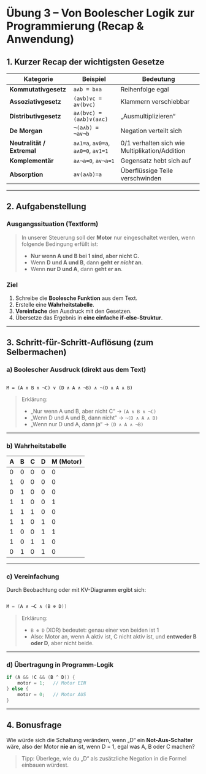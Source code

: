 
# Übung 3 – Von Boolescher Logik zur Programmierung (Recap & Anwendung)

## 1. Kurzer Recap der wichtigsten Gesetze

| Kategorie | Beispiel | Bedeutung |
|------------|-----------|------------|
| **Kommutativgesetz** | `a∧b = b∧a` | Reihenfolge egal |
| **Assoziativgesetz** | `(a∨b)∨c = a∨(b∨c)` | Klammern verschiebbar |
| **Distributivgesetz** | `a∧(b∨c) = (a∧b)∨(a∧c)` | „Ausmultiplizieren“ |
| **De Morgan** | `¬(a∧b) = ¬a∨¬b` | Negation verteilt sich |
| **Neutralität / Extremal** | `a∧1=a`, `a∨0=a`, `a∧0=0`, `a∨1=1` | 0/1 verhalten sich wie Multiplikation/Addition |
| **Komplementär** | `a∧¬a=0`, `a∨¬a=1` | Gegensatz hebt sich auf |
| **Absorption** | `a∨(a∧b)=a` | Überflüssige Teile verschwinden |

---

## 2. Aufgabenstellung

### Ausgangssituation (Textform)

> In unserer Steuerung soll der **Motor** nur eingeschaltet werden, wenn folgende Bedingung erfüllt ist:  
>
> - **Nur wenn A und B bei 1 sind, aber nicht C.**  
> - Wenn **D und A und B**, dann **geht er *nicht* an**.  
> - Wenn **nur D und A**, dann **geht er an**.

### Ziel

1. Schreibe die **Boolesche Funktion** aus dem Text.  
2. Erstelle eine **Wahrheitstabelle**.  
3. **Vereinfache** den Ausdruck mit den Gesetzen.  
4. Übersetze das Ergebnis in **eine einfache if-else-Struktur**.

---

## 3. Schritt-für-Schritt-Auflösung (zum Selbermachen)

### a) Boolescher Ausdruck (direkt aus dem Text)

```

M = (A ∧ B ∧ ¬C) ∨ (D ∧ A ∧ ¬B) ∧ ¬(D ∧ A ∧ B)

```

> Erklärung:  
> - „Nur wenn A und B, aber nicht C“ → `(A ∧ B ∧ ¬C)`  
> - „Wenn D und A und B, dann nicht“ → `¬(D ∧ A ∧ B)`  
> - „Wenn nur D und A, dann ja“ → `(D ∧ A ∧ ¬B)`

---

### b) Wahrheitstabelle

| A | B | C | D | M (Motor) |
|---|---|---|---|------------|
| 0 | 0 | 0 | 0 | 0 |
| 1 | 0 | 0 | 0 | 0 |
| 0 | 1 | 0 | 0 | 0 |
| 1 | 1 | 0 | 0 | 1 |
| 1 | 1 | 1 | 0 | 0 |
| 1 | 1 | 0 | 1 | 0 |
| 1 | 0 | 0 | 1 | 1 |
| 1 | 0 | 1 | 1 | 0 |
| 0 | 1 | 0 | 1 | 0 |

---

### c) Vereinfachung

Durch Beobachtung oder mit KV-Diagramm ergibt sich:

```c

M = (A ∧ ¬C ∧ (B ⊕ D))

```

> Erklärung:  
> - `B ⊕ D` (XOR) bedeutet: genau einer von beiden ist 1  
> - Also: Motor an, wenn A aktiv ist, C nicht aktiv ist, und **entweder B oder D**, aber nicht beide.

---

### d) Übertragung in Programm-Logik

```c
if (A && !C && (B ^ D)) {
    motor = 1;   // Motor EIN
} else {
    motor = 0;   // Motor AUS
}
````

---

## 4. Bonusfrage

Wie würde sich die Schaltung verändern, wenn „D“ ein **Not-Aus-Schalter** wäre, also der Motor **nie an** ist, wenn D = 1, egal was A, B oder C machen?

> Tipp: Überlege, wie du „D“ als zusätzliche Negation in die Formel einbauen würdest.

